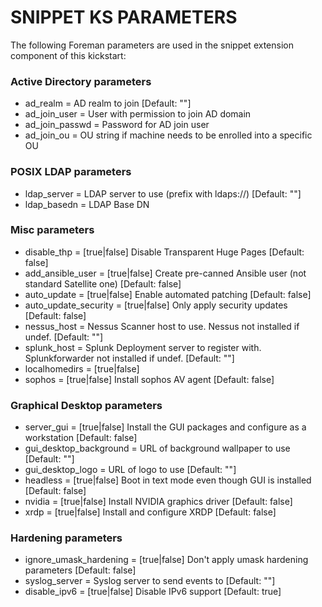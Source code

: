 # SNIPPET KS PARAMETERS

The following Foreman parameters are used in the snippet extension component of this kickstart:

### Active Directory parameters
- ad_realm = <string>                           AD realm to join [Default: ""]
- ad_join_user = <user>                         User with permission to join AD domain
- ad_join_passwd = <password>                   Password for AD join user
- ad_join_ou = <string>                         OU string if machine needs to be enrolled into a specific OU


### POSIX LDAP parameters
- ldap_server = <uri>                           LDAP server to use (prefix with ldaps://) [Default: ""]
- ldap_basedn = <string>                        LDAP Base DN


### Misc parameters
- disable_thp = [true|false]                    Disable Transparent Huge Pages [Default: false]
- add_ansible_user = [true|false]               Create pre-canned Ansible user (not standard Satellite one) [Default: false]
- auto_update = [true|false]                    Enable automated patching [Default: false]
- auto_update_security = [true|false]           Only apply security updates [Default: false]
- nessus_host = <fqdn>                          Nessus Scanner host to use. Nessus not installed if undef. [Default: ""]
- splunk_host = <fqdn>                          Splunk Deployment server to register with. Splunkforwarder not installed if undef. [Default: ""]
- localhomedirs = [true|false]
- sophos = [true|false]                         Install sophos AV agent [Default: false]


### Graphical Desktop parameters
- server_gui = [true|false]                     Install the GUI packages and configure as a workstation [Default: false]
- gui_desktop_background = <url>                URL of background wallpaper to use [Default: ""]
- gui_desktop_logo = <url>                      URL of logo to use [Default: ""]
- headless = [true|false]                       Boot in text mode even though GUI is installed [Default: false]
- nvidia = [true|false]                         Install NVIDIA graphics driver [Default: false]
- xrdp = [true|false]                           Install and configure XRDP [Default: false]


### Hardening parameters
- ignore_umask_hardening = [true|false]         Don't apply umask hardening parameters [Default: false]
- syslog_server = <fqdn>                        Syslog server to send events to [Default: ""]
- disable_ipv6 = [true|false]                   Disable IPv6 support [Default: true]
